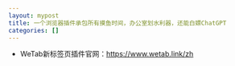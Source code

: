 ```yaml
---
layout: mypost
title: 一个浏览器插件承包所有摸鱼时间，办公室划水利器，还能白嫖ChatGPT
categories: []
---
```


- WeTab新标签页插件官网：<https://www.wetab.link/zh>